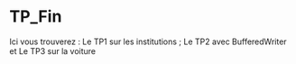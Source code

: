 # TP_Fin

Ici vous trouverez :
Le TP1 sur les institutions ;
Le TP2 avec BufferedWriter et
Le TP3 sur la voiture
